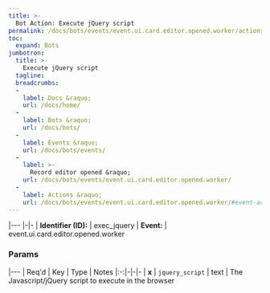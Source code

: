 ```yaml
---
title: >-
  Bot Action: Execute jQuery script
permalink: /docs/bots/events/event.ui.card.editor.opened.worker/actions/exec_jquery/
toc:
  expand: Bots
jumbotron:
  title: >-
    Execute jQuery script
  tagline: 
  breadcrumbs:
  -
    label: Docs &raquo;
    url: /docs/home/
  -
    label: Bots &raquo;
    url: /docs/bots/
  -
    label: Events &raquo;
    url: /docs/bots/events/
  -
    label: >-
      Record editor opened &raquo;
    url: /docs/bots/events/event.ui.card.editor.opened.worker/
  -
    label: Actions &raquo;
    url: /docs/bots/events/event.ui.card.editor.opened.worker/#event-actions
---
```


|---
|-|-
| **Identifier (ID):** | exec_jquery
| **Event:** | event.ui.card.editor.opened.worker

### Params

|---
| Req'd | Key | Type | Notes
|:-:|-|-|-
| **x** | `jquery_script` | text | The Javascript/jQuery script to execute in the browser
